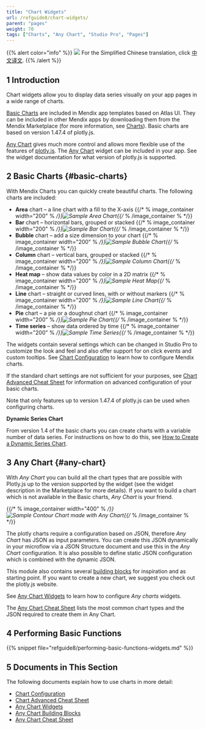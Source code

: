 ```yaml
---
title: "Chart Widgets"
url: /refguide8/chart-widgets/
parent: "pages"
weight: 70
tags: ["Charts", "Any Chart", "Studio Pro", "Pages"]
---
```


{{% alert color="info" %}}
<img src="/attachments/china.png" style="display: inline-block; margin: 0" /> For the Simplified Chinese translation, click [中文译文](https://cdn.mendix.tencent-cloud.com/documentation/refguide8/chart-widgets.pdf).
{{% /alert %}}

## 1 Introduction

Chart widgets allow you to display data series visually on your app pages in a wide range of charts.

[Basic Charts](#basic-charts) are included in Mendix app templates based on Atlas UI. They can be included in other Mendix apps by downloading them from the Mendix Marketplace (for more information, see [Charts](/appstore/widgets/charts/)). Basic charts are based on version 1.47.4 of plotly.js.

[Any Chart](#any-chart) gives much more control and allows more flexible use of the features of [plotly.js](https:/plot.ly/). The [Any Chart](/appstore/modules/any-chart/) widget can be included in your app. See the widget documentation for what version of plotly.js is supported.

## 2 Basic Charts {#basic-charts}

With Mendix Charts you can quickly create beautiful charts. The following charts are included:

* **Area** chart – a line chart with a fill to the X-axis {{/* % image_container width="200" % */}}![Sample Area Chart](/attachments/refguide8/modeling/pages/chart-widgets/sample-area-chart.png){{/* % /image_container % */}}
* **Bar** chart – horizontal bars, grouped or stacked {{/* % image_container width="200" % */}}![Sample Bar Chart](/attachments/refguide8/modeling/pages/chart-widgets/sample-bar-chart.png){{/* % /image_container % */}}
* **Bubble** chart – add a size dimension to your chart {{/* % image_container width="200" % */}}![Sample Bubble Chart](/attachments/refguide8/modeling/pages/chart-widgets/sample-bubble-chart.png){{/* % /image_container % */}}
* **Column** chart – vertical bars, grouped or stacked {{/* % image_container width="200" % */}}![Sample Column Chart](/attachments/refguide8/modeling/pages/chart-widgets/sample-column-chart.png){{/* % /image_container % */}}
* **Heat map** – show data values by color in a 2D matrix {{/* % image_container width="200" % */}}![Sample Heat Map](/attachments/refguide8/modeling/pages/chart-widgets/sample-heat-map.png){{/* % /image_container % */}}
* **Line** chart – straight or curved lines, with or without markers {{/* % image_container width="200" % */}}![Sample Line Chart](/attachments/refguide8/modeling/pages/chart-widgets/sample-line-chart.png){{/* % /image_container % */}}
* **Pie** chart – a pie or a doughnut chart {{/* % image_container width="200" % */}}![Sample Pie Chart](/attachments/refguide8/modeling/pages/chart-widgets/sample-pie-chart.png){{/* % /image_container % */}}
* **Time series** – show data ordered by time {{/* % image_container width="200" % */}}![Sample Time Series](/attachments/refguide8/modeling/pages/chart-widgets/sample-time-series.png){{/* % /image_container % */}}

The widgets contain several settings which can be changed in Studio Pro to customize the look and feel and also offer support for on click events and custom tooltips. See [Chart Configuration](/refguide8/charts-configuration/) to learn how to configure Mendix charts.

If the standard chart settings are not sufficient for your purposes, see [Chart Advanced Cheat Sheet](/refguide8/charts-advanced-cheat-sheet/) for information on advanced configuration of your basic charts.

Note that only features up to version 1.47.4 of plotly.js can be used when configuring charts.

**Dynamic Series Chart**

From version 1.4 of the basic charts you can create charts with a variable number of data series. For instructions on how to do this, see [How to Create a Dynamic Series Chart](/howto8/front-end/charts-dynamic-series/).

## 3 Any Chart {#any-chart}

With *Any Chart* you can build all the chart types that are possible with Plotly.js up to the version supported by the widget (see the widget description in the Marketplace for more details). If you want to build a chart which is not available in the Basic charts, *Any Chart* is your friend.

{{/* % image_container width="400" % */}}![Sample Contour Chart made with Any Chart](/attachments/refguide8/modeling/pages/chart-widgets/contour.png){{/* % /image_container % */}}

The plotly charts require a configuration based on JSON, therefore *Any Chart* has JSON as input parameters. You can create this JSON dynamically in your microflow via a JSON Structure document and use this in the *Any Chart* configuration. It is also possible to define static JSON configuration which is combined with the dynamic JSON.

This module also contains several [building blocks](/refguide8/charts-any-building-blocks/) for inspiration and as starting point. If you want to create a new chart, we suggest you check out the plotly.js website.

See [Any Chart Widgets](/refguide8/charts-any-configuration/) to learn how to configure *Any charts* widgets.

The [Any Chart Cheat Sheet](/refguide8/charts-any-cheat-sheet/) lists the most common chart types and the JSON required to create them in Any Chart.

## 4 Performing Basic Functions

{{% snippet file="refguide8/performing-basic-functions-widgets.md" %}}

## 5 Documents in This Section

The following documents explain how to use charts in more detail:

* [Chart Configuration](/refguide8/charts-configuration/)
* [Chart Advanced Cheat Sheet](/refguide8/charts-advanced-cheat-sheet/)
* [Any Chart Widgets](/refguide8/charts-any-configuration/)
* [Any Chart Building Blocks](/refguide8/charts-any-building-blocks/)
* [Any Chart Cheat Sheet](/refguide8/charts-any-cheat-sheet/)
